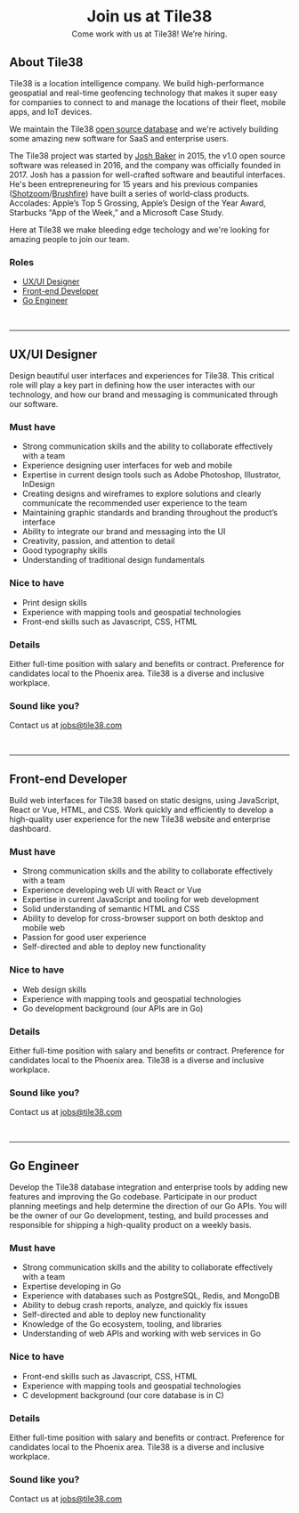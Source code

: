 <!-- 
layout: index.html
title:  Jobs - Tile38
class:  jobs
-->

<div style="text-align: center">
<h1 style="margin-bottom: 6px">Join us at Tile38</h1>
<div>Come work with us at Tile38! We’re hiring.</div>
</div>

## About Tile38

Tile38 is a location intelligence company. We build high-performance geospatial and real-time geofencing technology that makes it super easy for companies to connect to and manage the locations of their fleet, mobile apps, and IoT devices. 

We maintain the Tile38 <a href="https://github.com/tidwall/tile38">open source database</a> and we're actively building some amazing new software for SaaS and enterprise users.

The Tile38 project was started by <a href="https://github.com/tidwall">Josh Baker</a> in 2015, the v1.0 open source software was released in 2016, and the company was officially founded in 2017. Josh has a passion for well-crafted software and beautiful interfaces. He's been entrepreneuring for 15 years and his previous companies (<a href="https://shotzoom.com">Shotzoom</a>/<a href="http://brushfireinteractive.com/">Brushfire</a>) have built a series of world-class products. Accolades: Apple’s Top 5 Grossing, Apple’s Design of the Year Award, Starbucks “App of the Week,” and a Microsoft Case Study.

Here at Tile38 we make bleeding edge techology and we're looking for amazing people to join our team.

### Roles

- [UX/UI Designer](#ux-ui-designer)
- [Front-end Developer](#front-end-developer)
- [Go Engineer](#go-engineer)

<div><br></div>

---

<a name="ux-ui-designer"></a>

## UX/UI Designer

Design beautiful user interfaces and experiences for Tile38. This critical role will play a key part in defining how the user interactes with our technology, and how our brand and messaging is communicated through our software.

### Must have

- Strong communication skills and the ability to collaborate effectively with a team
- Experience designing user interfaces for web and mobile
- Expertise in current design tools such as Adobe Photoshop, Illustrator, InDesign
- Creating designs and wireframes to explore solutions and clearly communicate the recommended user experience to the team
- Maintaining graphic standards and branding throughout the product’s interface
- Ability to integrate our brand and messaging into the UI
- Creativity, passion, and attention to detail
- Good typography skills
- Understanding of traditional design fundamentals

### Nice to have

- Print design skills
- Experience with mapping tools and geospatial technologies
- Front-end skills such as Javascript, CSS, HTML

### Details

Either full-time position with salary and benefits or contract. Preference for candidates local to the Phoenix area. Tile38 is a diverse and inclusive workplace.

### Sound like you?

Contact us at <a href="mailto:jobs@tile38.com">jobs@tile38.com</a>


<div><br></div>

---

<a name="front-end-developer"></a>
## Front-end Developer

Build web interfaces for Tile38 based on static designs, using JavaScript, React or Vue, HTML, and CSS. Work quickly and efficiently to develop a high-quality user experience for the new Tile38 website and enterprise dashboard. 

### Must have

- Strong communication skills and the ability to collaborate effectively with a team
- Experience developing web UI with React or Vue
- Expertise in current JavaScript and tooling for web development
- Solid understanding of semantic HTML and CSS
- Ability to develop for cross-browser support on both desktop and mobile web
- Passion for good user experience
- Self-directed and able to deploy new functionality

### Nice to have

- Web design skills
- Experience with mapping tools and geospatial technologies
- Go development background (our APIs are in Go)

### Details

Either full-time position with salary and benefits or contract. Preference for candidates local to the Phoenix area. Tile38 is a diverse and inclusive workplace.

### Sound like you?

Contact us at <a href="mailto:jobs@tile38.com">jobs@tile38.com</a>

<div><br></div>

---

<a name="go-engineer"></a>
## Go Engineer

Develop the Tile38 database integration and enterprise tools by adding new features and improving the Go codebase. Participate in our product planning meetings and help determine the direction of our Go APIs. You will be the owner of our Go development, testing, and build processes and responsible for shipping a high-quality product on a weekly basis.

### Must have

- Strong communication skills and the ability to collaborate effectively with a team
- Expertise developing in Go
- Experience with databases such as PostgreSQL, Redis, and MongoDB
- Ability to debug crash reports, analyze, and quickly fix issues
- Self-directed and able to deploy new functionality
- Knowledge of the Go ecosystem, tooling, and libraries
- Understanding of web APIs and working with web services in Go

### Nice to have

- Front-end skills such as Javascript, CSS, HTML
- Experience with mapping tools and geospatial technologies
- C development background (our core database is in C)

### Details

Either full-time position with salary and benefits or contract. Preference for candidates local to the Phoenix area. Tile38 is a diverse and inclusive workplace.


### Sound like you?

Contact us at <a href="mailto:jobs@tile38.com">jobs@tile38.com</a>

<div><br></div>


